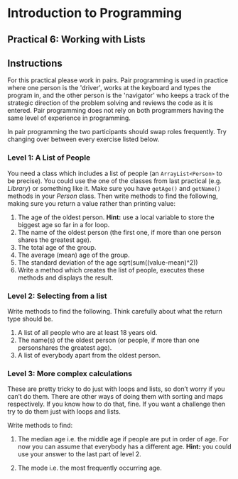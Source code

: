 # Introduction to Programming

## Practical 6: Working with Lists

## Instructions

For this practical please work in pairs. Pair programming is used in practice where one person is the 'driver', works at the keyboard and types the program in, and the other person is the 'navigator'  who keeps a track of the strategic direction of the problem solving and reviews the code as it is entered. Pair programming does not rely on both programmers having the same level of experience in programming.

In pair programming the two participants should swap roles frequently. Try changing over between every exercise listed below.

### Level 1: A List of People

You need a class which includes a list of people (an
`ArrayList<Person>` to be precise). You could use the one of the classes 
from last practical (e.g. _Library_) or something like it. Make sure you have `getAge()`
and `getName()` methods in your _Person_ class. Then write methods
to find the following, making sure you return a value rather than
printing value:

1. The age of the oldest person. __Hint:__ use a local variable to store the biggest age so far in a for loop.
2. The name of the oldest person (the first one, if more than one person shares the greatest age).
3. The total age of the group.
4. The average (mean) age of the group.
5. The standard deviation of the age sqrt(sum((value-mean)^2))
6. Write a method which creates the list of people, executes these methods and displays the result.

### Level 2: Selecting from a list

Write methods to find the following. Think carefully about what the return type should be.

1. A list of all people who are at least 18 years old.
2. The name(s) of the oldest person (or people, if more than one personshares the greatest age).
3. A list of everybody apart from the oldest person.

### Level 3: More complex calculations

These are pretty tricky to do just with loops and lists, so don’t worry if
you can’t do them. There are other ways of doing them with sorting and maps
respectively. If you know how to do that, fine. If you want a challenge then try
to do them just with loops and lists.

Write methods to find:

1. The median age i.e. the middle age if people are put in order of age.
For now you can assume that everybody has a different age. __Hint:__ you could use your answer to the last part of level 2.

2. The mode i.e. the most frequently occurring age.